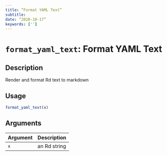 ```yaml
---
title: “Format YAML Text”
subtitle: 
date: “2020-10-17”
keywords: ['']
---
```



# `format_yaml_text`: Format YAML Text

## Description


 Render and format Rd text to markdown


## Usage

```r
format_yaml_text(x)
```


## Arguments

Argument      |Description
------------- |----------------
```x```     |     an Rd string

